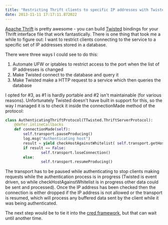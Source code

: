 ```yaml
---
title: "Restricting Thrift clients to specific IP addresses with Twisted"
date: 2013-11-11 17:17:11.872022
---
```


[Apache Thrift](https://thrift.apache.org/) is pretty awesome - you can build [Twisted](https://twistedmatrix.com/) bindings for your Thrift interface file that work fantastically. There is one thing that took me a while to figure out: I want to restrict clients connecting to the service to a specific set of IP addresses stored in a database.

There were three ways I could see to do this:

   1. Automate UFW or iptables to restrict access to the port when the list of IP addresses is changed
   2. Make Twisted connect to the database and query it
   3. Make Twisted make a HTTP request to a service which then queries the database

I opted for #3, as #1 is hardly portable and #2 isn't maintainable (for various reasons). Unfortunately Twisted doesn't have built in support for this, so the way I managed it is to check it inside the connectionMade method of the protocol:

```python
class AuthenticatingThriftProtocol(TTwisted.ThriftServerProtocol):
	@defer.inlineCallbacks
	def connectionMade(self):
		self.transport.pauseProducing()
		log.msg("Authenticating host")
		result = yield checkHostAgainstWhitelist( self.transport.getHost() )
		if result == False:
	    		self.transport.loseConnection()
		else:
	    		self.transport.resumeProducing()
```

The transport has to be paused while authenticating to stop clients making requests while the authentication process is in progress (Twisted is event driven, so while checkHostAgainstWhitelist is in progress other data could be sent and processed). Once the IP address has been checked then the connection is either dropped if the IP address is not allowed or the transport is resumed, which will process any buffered data sent by the client while it was being authenticated.

The next step would be to tie it into the [cred framework](https://twistedmatrix.com/documents/current/core/howto/cred.html), but that can wait until another time.
    